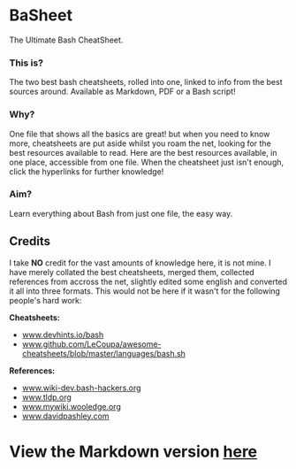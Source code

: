 # BaSheet
The Ultimate Bash CheatSheet.
### This is?
The two best bash cheatsheets, rolled into one, linked to info from the best sources around.
Available as Markdown, PDF or a Bash script!
### Why?
One file that shows all the basics are great! but when you need to know more, cheatsheets are put aside whilst you roam the net, looking for the best resources available to read.
Here are the best resources available, in one place, accessible from one file.
When the cheatsheet just isn't enough, click the hyperlinks for further knowledge!
### Aim?
Learn everything about Bash from just one file, the easy way.
## Credits
I take **NO** credit for the vast amounts of knowledge here, it is not mine.
I have merely collated the best cheatsheets, merged them, collected references from accross the net, slightly edited some english and converted it all into three formats.
This would not be here if it wasn't for the following people's hard work:

**Cheatsheets:**

- www.devhints.io/bash
- www.github.com/LeCoupa/awesome-cheatsheets/blob/master/languages/bash.sh

**References:**

- www.wiki-dev.bash-hackers.org
- www.tldp.org
- www.mywiki.wooledge.org
- www.davidpashley.com

# View the Markdown version [here](Basheet.md)
